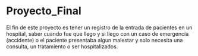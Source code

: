 # Proyecto_Final
El fin de este proyecto es tener un registro de la entrada de pacientes en un hospital, 
saber cuando fue que llego y si llego con un caso de emergencia (accidente) o el paciente presentaba
algun malestar y solo necesita una consulta, un tratamiento o ser hospitalizados. 
